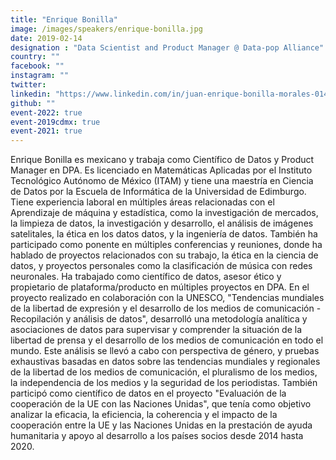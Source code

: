 ```yaml
---
title: "Enrique Bonilla"
image: /images/speakers/enrique-bonilla.jpg
date: 2019-02-14
designation : "Data Scientist and Product Manager @ Data-pop Alliance"
country: ""
facebook: ""
instagram: ""
twitter: 
linkedin: "https://www.linkedin.com/in/juan-enrique-bonilla-morales-014854149/"
github: ""
event-2022: true
event-2019cdmx: true
event-2021: true
---
```

Enrique Bonilla es mexicano y trabaja como Científico de Datos y Product Manager en DPA. Es licenciado en Matemáticas Aplicadas por el Instituto Tecnológico Autónomo de México (ITAM) y tiene una maestría en Ciencia de Datos por la Escuela de Informática de la Universidad de Edimburgo. Tiene experiencia laboral en múltiples áreas relacionadas con el Aprendizaje de máquina y estadística, como la investigación de mercados, la limpieza de datos, la investigación y desarrollo, el análisis de imágenes satelitales, la ética en los datos datos, y la ingeniería de datos. También ha participado como ponente en múltiples conferencias y reuniones, donde ha hablado de proyectos relacionados con su trabajo, la ética en la ciencia de datos, y proyectos personales como la clasificación de música con redes neuronales. Ha trabajado como científico de datos, asesor ético y propietario de plataforma/producto en múltiples proyectos en DPA. En el proyecto realizado en colaboración con la UNESCO, "Tendencias mundiales de la libertad de expresión y el desarrollo de los medios de comunicación - Recopilación y análisis de datos", desarrolló una metodología analítica y asociaciones de datos para supervisar y comprender la situación de la libertad de prensa y el desarrollo de los medios de comunicación en todo el mundo. Este análisis se llevó a cabo con perspectiva de género, y pruebas exhaustivas basadas en datos sobre las tendencias mundiales y regionales de la libertad de los medios de comunicación, el pluralismo de los medios, la independencia de los medios y la seguridad de los periodistas. También participó como científico de datos en el proyecto "Evaluación de la cooperación de la UE con las Naciones Unidas", que tenía como objetivo analizar la eficacia, la eficiencia, la coherencia y el impacto de la cooperación entre la UE y las Naciones Unidas en la prestación de ayuda humanitaria y apoyo al desarrollo a los países socios desde 2014 hasta 2020.